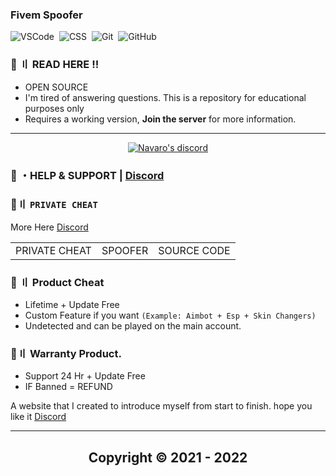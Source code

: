 ### Fivem Spoofer 
![VSCode](https://img.shields.io/badge/-Visual_Studio_Code-05122A?style=for-the-badge&logo=VisualStudioCode)&nbsp;
![CSS](https://img.shields.io/badge/-C++-05122A?style=for-the-badge&logo=CSS3&logoColor=1572B6)&nbsp;
![Git](https://img.shields.io/badge/-Git-05122A?style=for-the-badge&logo=git)&nbsp; 
![GitHub](https://img.shields.io/badge/-GitHub-05122A?style=for-the-badge&logo=github)&nbsp;
 
   
 
### 📁 〢 READ HERE !!  
 
- OPEN SOURCE  
- I'm tired of answering questions. This is a repository for educational purposes only
- Requires a working version, **Join the server** for more information.
 

  
  
  
--- 

  <p align="center">
    <a href="https://discord.com/users/943374631644045363">
        <img title="Navaro server discord" alt="Navaro's discord" src="https://discord.c99.nl/widget/theme-4/944758193173721128.png"/>
    </a>
</p> 
 
### 💬 ・HELP & SUPPORT | [Discord](https://discord.gg/MBTkVcJefp) 


 ### 🛒〢 `PRIVATE CHEAT`
 More Here [Discord](https://discord.gg/Navaro)
 
<table>
<tr>
	<td> PRIVATE CHEAT
	<td> SPOOFER
	<td> SOURCE CODE
</table>

  
### 🎯 〢 Product Cheat

- Lifetime + Update Free
- Custom Feature if you want `(Example: Aimbot + Esp + Skin Changers)`
- Undetected and can be played on the main account.


### 💯〢 Warranty Product.

- Support 24 Hr + Update Free
- IF Banned = REFUND

A website that I created to introduce myself from start to finish. hope you like it [Discord](https://discord.gg/Navaro)

---


<h2 align="center"> Copyright © 2021 - 2022

